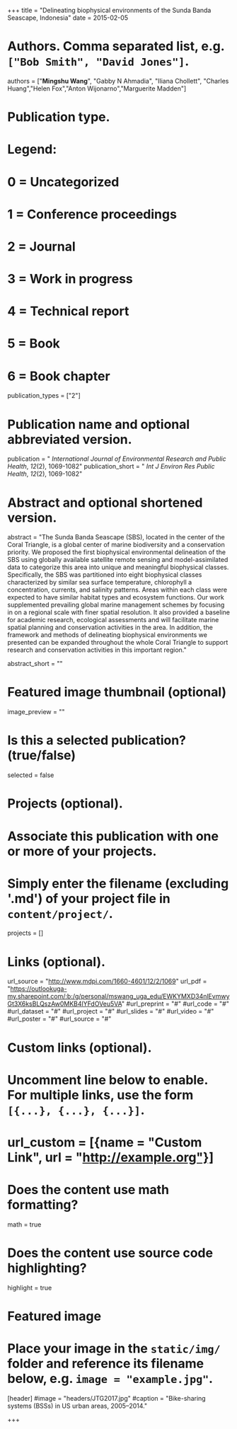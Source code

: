 +++
title = "Delineating biophysical environments of the Sunda Banda Seascape, Indonesia"
date = 2015-02-05

# Authors. Comma separated list, e.g. `["Bob Smith", "David Jones"]`.
authors = ["**Mingshu Wang**", "Gabby N Ahmadia", "Iliana Chollett", "Charles Huang","Helen Fox","Anton Wijonarno","Marguerite Madden"]

# Publication type.
# Legend:
# 0 = Uncategorized
# 1 = Conference proceedings
# 2 = Journal
# 3 = Work in progress
# 4 = Technical report
# 5 = Book
# 6 = Book chapter
publication_types = ["2"]

# Publication name and optional abbreviated version.
publication = " *International Journal of Environmental Research and Public Health*, *12*(2), 1069-1082"
publication_short = " *Int J Environ Res Public Health*, *12*(2), 1069-1082"

# Abstract and optional shortened version.
abstract = "The Sunda Banda Seascape (SBS), located in the center of the Coral Triangle, is a global center of marine biodiversity and a conservation priority. We proposed the first biophysical environmental delineation of the SBS using globally available satellite remote sensing and model-assimilated data to categorize this area into unique and meaningful biophysical classes. Specifically, the SBS was partitioned into eight biophysical classes characterized by similar sea surface temperature, chlorophyll a concentration, currents, and salinity patterns. Areas within each class were expected to have similar habitat types and ecosystem functions. Our work supplemented prevailing global marine management schemes by focusing in on a regional scale with finer spatial resolution. It also provided a baseline for academic research, ecological assessments and will facilitate marine spatial planning and conservation activities in the area. In addition, the framework and methods of delineating biophysical environments we presented can be expanded throughout the whole Coral Triangle to support research and conservation activities in this important region."

abstract_short = ""

# Featured image thumbnail (optional)
image_preview = ""

# Is this a selected publication? (true/false)
selected = false

# Projects (optional).
#   Associate this publication with one or more of your projects.
#   Simply enter the filename (excluding '.md') of your project file in `content/project/`.

projects = []

# Links (optional).
url_source = "http://www.mdpi.com/1660-4601/12/2/1069"
url_pdf = "https://outlookuga-my.sharepoint.com/:b:/g/personal/mswang_uga_edu/EWKYMXD34nlEvmwyGt3X6ksBLQszAw0MKB4lYFdOVeu5VA"
#url_preprint = "#"
#url_code = "#"
#url_dataset = "#"
#url_project = "#"
#url_slides = "#"
#url_video = "#"
#url_poster = "#"
#url_source = "#"

# Custom links (optional).
#   Uncomment line below to enable. For multiple links, use the form `[{...}, {...}, {...}]`.
# url_custom = [{name = "Custom Link", url = "http://example.org"}]

# Does the content use math formatting?
math = true

# Does the content use source code highlighting?
highlight = true

# Featured image
# Place your image in the `static/img/` folder and reference its filename below, e.g. `image = "example.jpg"`.
[header]
#image = "headers/JTG2017.jpg"
#caption = "Bike-sharing systems (BSSs) in US urban areas, 2005–2014."

+++

